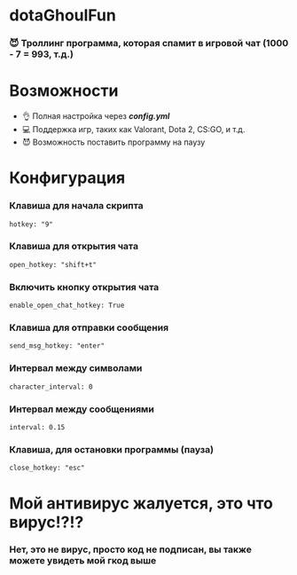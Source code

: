 # dotaGhoulFun

### 😈 Троллинг программа, которая спамит в игровой чат (1000 - 7 = 993, т.д.)

# Возможности

 - 👌 Полная настройка через ***config.yml***
 -  💻 Поддержка игр, таких как Valorant, Dota 2, CS:GO, и т.д.
 -  😈 Возможность поставить программу на паузу

# Конфигурация
 
### Клавиша для начала скрипта
    hotkey: "9"  
### Клавиша для открытия чата   
    open_hotkey: "shift+t"
### Включить кнопку открытия чата   
    enable_open_chat_hotkey: True  
### Клавиша для отправки сообщения   
    send_msg_hotkey: "enter"  
### Интервал между символами   
    character_interval: 0  
### Интервал между сообщениями   
    interval: 0.15      
### Клавиша, для остановки программы (пауза)
	close_hotkey: "esc"
# Мой антивирус жалуется, это что вирус!?!?
### Нет, это не вирус, просто код не подписан, вы также можете увидеть мой гкод выше
